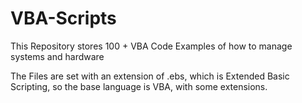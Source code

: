 # VBA-Scripts
This Repository stores 100 + VBA Code Examples of how to manage systems and hardware 

The Files are set with an extension of .ebs, which is Extended Basic Scripting, so the base language is VBA, with some extensions.
